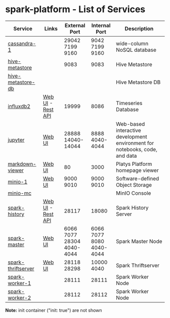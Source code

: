 # spark-platform - List of Services

| Service | Links | External<br>Port | Internal<br>Port | Description
|--------------|------|------|------|------------
|[cassandra-1](./documentation/services/cassandra )||29042<br>7199<br>9160<br>|9042<br>7199<br>9160<br>|wide-column NoSQL database
|[hive-metastore](./documentation/services/hive-metastore )||9083<br>|9083<br>|Hive Metastore
|[hive-metastore-db](./documentation/services/hive-metastore )||||Hive Metastore DB
|[influxdb2](./documentation/services/influxdb2 )|[Web UI](http://192.168.1.104:19999) - [Rest API](http://192.168.1.104:19999/api/v2)|19999<br>|8086<br>|Timeseries Database
|[jupyter](./documentation/services/jupyter )|[Web UI](http://192.168.1.104:28888)|28888<br>14040-14044<br>|8888<br>4040-4044<br>|Web-based interactive development environment for notebooks, code, and data
|[markdown-viewer](./documentation/services/markdown-viewer )|[Web UI](http://192.168.1.104:80)|80<br>|3000<br>|Platys Platform homepage viewer
|[minio-1](./documentation/services/minio )|[Web UI](http://192.168.1.104:9000)|9000<br>9010<br>|9000<br>9010<br>|Software-defined Object Storage
|[minio-mc](./documentation/services/minio )||||MinIO Console
|[spark-history](./documentation/services/spark-historyserver )|[Web UI](http://192.168.1.104:28117) - [Rest API](http://192.168.1.104:28117/api/v1)|28117<br>|18080<br>|Spark History Server
|[spark-master](./documentation/services/spark )|[Web UI](http://192.168.1.104:28304)|6066<br>7077<br>28304<br>4040-4044<br>|6066<br>7077<br>8080<br>4040-4044<br>|Spark Master Node
|[spark-thriftserver](./documentation/services/spark-thriftserver )|[Web UI](http://192.168.1.104:28298)|28118<br>28298<br>|10000<br>4040<br>|Spark Thriftserver
|[spark-worker-1](./documentation/services/spark )||28111<br>|28111<br>|Spark Worker Node
|[spark-worker-2](./documentation/services/spark )||28112<br>|28112<br>|Spark Worker Node|

**Note:** init container ("init: true") are not shown
